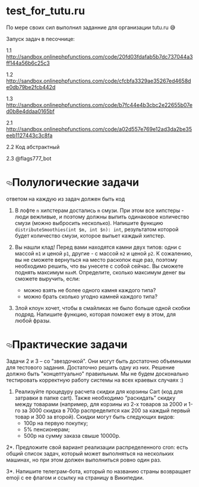 # test_for_tutu.ru
По мере своих сил выполнил заданние для организации tutu.ru 😅

Запуск задач в песочнице:

1.1 http://sandbox.onlinephpfunctions.com/code/20fd03fdafab5b7dc737044a3ff144a56b6c25c3

1.2 http://sandbox.onlinephpfunctions.com/code/cfcbfa3329ae35267ed4658de0db79be2fcb442d

1.3 http://sandbox.onlinephpfunctions.com/code/b7fc44e4b3cbc2e22655b07ed0b8e4ddaa0165bf

2.1 http://sandbox.onlinephpfunctions.com/code/a02d557e769e12ad3da2be35eeb1127443c3c8fa

2.2 Код абстрактный

2.3 @flags777_bot

<h1><a id="user-content-Полулогические-задачи" class="anchor" aria-hidden="true" href="#Полулогические-задачи"><svg class="octicon octicon-link" viewBox="0 0 16 16" version="1.1" width="16" height="16" aria-hidden="true"><path fill-rule="evenodd" d="M4 9h1v1H4c-1.5 0-3-1.69-3-3.5S2.55 3 4 3h4c1.45 0 3 1.69 3 3.5 0 1.41-.91 2.72-2 3.25V8.59c.58-.45 1-1.27 1-2.09C10 5.22 8.98 4 8 4H4c-.98 0-2 1.22-2 2.5S3 9 4 9zm9-3h-1v1h1c1 0 2 1.22 2 2.5S13.98 12 13 12H9c-.98 0-2-1.22-2-2.5 0-.83.42-1.64 1-2.09V6.25c-1.09.53-2 1.84-2 3.25C6 11.31 7.55 13 9 13h4c1.45 0 3-1.69 3-3.5S14.5 6 13 6z"></path></svg></a>Полулогические задачи</h1>
<p>ответом на каждую из задач должен быть код</p>
<ol>
<li>
<p>В лофте <code>n</code> хипстерам достались <code>m</code> смузи.
При этом все хипстеры - люди вежливые, и поэтому должны выпить одинаковое количество смузи (можно выбросить несколько).
Напишите функцию <code>distributeSmoothies(int $m, int $n): int</code>, результатом которой будет количество смузи, которое выпьет каждый хипстер.</p>
</li>
<li>
<p>Вы нашли клад! Перед вами находятся камни двух типов: одни с массой <code>m1</code> и ценой <code>p1</code>, другие - с массой <code>m2</code> и ценой <code>p2</code>.
К сожалению, вы не сможете вернуться на место раскопок еще раз, поэтому необходимо решить, что вы унесете с собой сейчас.
Вы сможете поднять максимум <code>maxM</code>. Определите, сколько максимум денег вы сможете выручить, если:</p>
<ul>
<li>можно взять не более одного камня каждого типа?</li>
<li>можно брать сколько угодно камней каждого типа?</li>
</ul>
</li>
<li>
<p>Злой клоун хочет, чтобы в смайликах не было больше одной скобки подряд. Напишите функцию, которая поможет ему в этом, для любой фразы.</p>
</li>
</ol>
<h1><a id="user-content-Практические-задачи" class="anchor" aria-hidden="true" href="#Практические-задачи"><svg class="octicon octicon-link" viewBox="0 0 16 16" version="1.1" width="16" height="16" aria-hidden="true"><path fill-rule="evenodd" d="M4 9h1v1H4c-1.5 0-3-1.69-3-3.5S2.55 3 4 3h4c1.45 0 3 1.69 3 3.5 0 1.41-.91 2.72-2 3.25V8.59c.58-.45 1-1.27 1-2.09C10 5.22 8.98 4 8 4H4c-.98 0-2 1.22-2 2.5S3 9 4 9zm9-3h-1v1h1c1 0 2 1.22 2 2.5S13.98 12 13 12H9c-.98 0-2-1.22-2-2.5 0-.83.42-1.64 1-2.09V6.25c-1.09.53-2 1.84-2 3.25C6 11.31 7.55 13 9 13h4c1.45 0 3-1.69 3-3.5S14.5 6 13 6z"></path></svg></a>Практические задачи</h1>
<p>Задачи 2 и 3 – со "звездочкой". Они могут быть достаточно объемными для тестового задания. Достаточно решить одну из них. Решение должно быть "концептуально" правильным. Мы не будем досконально тестировать корректную работу системы на всех краевых случаях :)</p>
<ol>
<li>Реализуйте процедуру расчета скидки для корзины Cart (код для затравки в папке cart).
Также необходимо “раскидать” скидку между товарами (например, для корзины из 2-х товаров за 2000 и 1-го за 3000 скидка в 700р распределится как 200 за каждый первый товар и 300 за второй).
Скидки могут быть следующих видов:
<ul>
<li>100р на первую покупку;</li>
<li>5% пенсионерам;</li>
<li>500р на сумму заказа свыше 10000р.</li>
</ul>
</li>
</ol>
<p>2*. Предложите свой вариант реализации распределенного cron: есть общий список задач, который может выполняться на нескольких машинах, но при этом должен выполниться ровно один раз.</p>
<p>3*. Напишите телеграм-бота, который по названию страны возвращает emoji с ее флагом и ссылку на страницу в Википедии.</p>
</article>
      </div>
  </div>


  </div>
  <div class="modal-backdrop js-touch-events"></div>
</div>

    
  </div>

  </div>